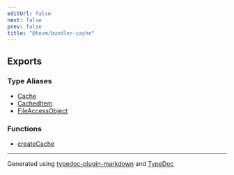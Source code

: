 ```yaml
---
editUrl: false
next: false
prev: false
title: "@tevm/bundler-cache"
---
```


## Exports

### Type Aliases

- [Cache](/reference/tevm/bundler-cache/type-aliases/cache/)
- [CachedItem](/reference/tevm/bundler-cache/type-aliases/cacheditem/)
- [FileAccessObject](/reference/tevm/bundler-cache/type-aliases/fileaccessobject/)

### Functions

- [createCache](/reference/tevm/bundler-cache/functions/createcache/)

***
Generated using [typedoc-plugin-markdown](https://www.npmjs.com/package/typedoc-plugin-markdown) and [TypeDoc](https://typedoc.org/)
